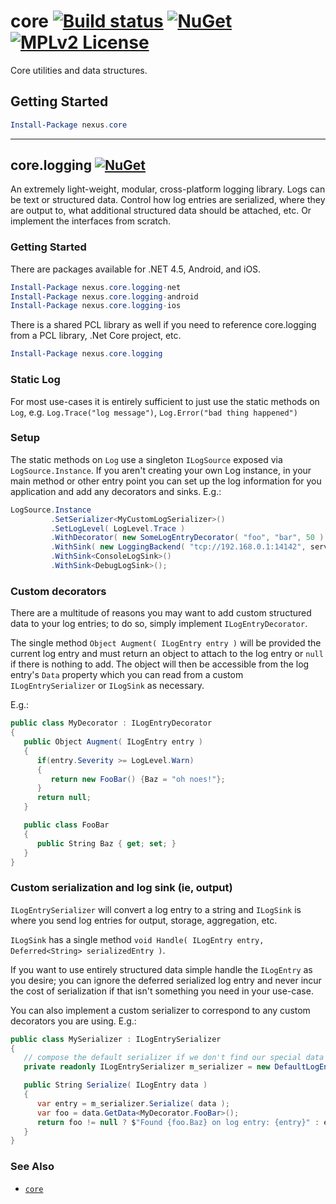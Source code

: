 # core [![Build status](https://img.shields.io/appveyor/ci/nexussays/core.svg?style=flat-square)](https://ci.appveyor.com/project/nexussays/core) [![NuGet](https://img.shields.io/nuget/v/nexus.core.svg?style=flat-square)](https://www.nuget.org/packages/nexus.core) [![MPLv2 License](https://img.shields.io/badge/license-MPLv2-blue.svg?style=flat-square)](https://www.mozilla.org/MPL/2.0/)

Core utilities and data structures.

## Getting Started

```powershell
Install-Package nexus.core
```

---

## core.logging [![NuGet](https://img.shields.io/nuget/dt/nexus.core.logging.svg?style=flat-square)](https://www.nuget.org/packages/nexus.core.logging)

An extremely light-weight, modular, cross-platform logging library. Logs can be text or structured data. Control how log entries are serialized, where they are output to, what additional structured data should be attached, etc. Or implement the interfaces from scratch.

### Getting Started

There are packages available for .NET 4.5, Android, and iOS.

```powershell
Install-Package nexus.core.logging-net
Install-Package nexus.core.logging-android
Install-Package nexus.core.logging-ios
```

There is a shared PCL library as well if you need to reference core.logging from a PCL library, .Net Core project, etc.

```powershell
Install-Package nexus.core.logging
```

### Static Log

For most use-cases it is entirely sufficient to just use the static methods on `Log`, e.g. `Log.Trace("log message")`, `Log.Error("bad thing happened")`

### Setup

The static methods on `Log` use a singleton `ILogSource` exposed via `LogSource.Instance`. If you aren't creating your own Log instance, in your main method or other entry point you can set up the log information for you application and add any decorators and sinks. E.g.:
```c#
LogSource.Instance
         .SetSerializer<MyCustomLogSerializer>()
         .SetLogLevel( LogLevel.Trace )
         .WithDecorator( new SomeLogEntryDecorator( "foo", "bar", 50 )
         .WithSink( new LoggingBackend( "tcp://192.168.0.1:14142", serverKey ) )
         .WithSink<ConsoleLogSink>()
         .WithSink<DebugLogSink>();
```

### Custom decorators

There are a multitude of reasons you may want to add custom structured data to your log entries; to do so, simply implement `ILogEntryDecorator`.

The single method `Object Augment( ILogEntry entry )` will be provided the current log entry and must return an object to attach to the log entry or `null` if there is nothing to add. The object will then be accessible from the log entry's `Data` property which you can read from a custom `ILogEntrySerializer` or `ILogSink` as necessary.

E.g.:
```c#
public class MyDecorator : ILogEntryDecorator
{
   public Object Augment( ILogEntry entry )
   {
      if(entry.Severity >= LogLevel.Warn)
      {
         return new FooBar() {Baz = "oh noes!"};
      }
      return null;
   }

   public class FooBar
   {
      public String Baz { get; set; }
   }
}
```

### Custom serialization and log sink (ie, output)

`ILogEntrySerializer` will convert a log entry to a string and `ILogSink` is where you send log entries for output, storage, aggregation, etc.

`ILogSink` has a single method `void Handle( ILogEntry entry, Deferred<String> serializedEntry )`.

If you want to use entirely structured data simple handle the `ILogEntry` as you desire; you can ignore the deferred serialized log entry and never incur the cost of serialization if that isn't something you need in your use-case.

You can also implement a custom serializer to correspond to any custom decorators you are using.
E.g.:
```c#
public class MySerializer : ILogEntrySerializer
{
   // compose the default serializer if we don't find our special data attached
   private readonly ILogEntrySerializer m_serializer = new DefaultLogEntrySerializer();

   public String Serialize( ILogEntry data )
   {
      var entry = m_serializer.Serialize( data );
      var foo = data.GetData<MyDecorator.FooBar>();
      return foo != null ? $"Found {foo.Baz} on log entry: {entry}" : entry;
   }
}
```

### See Also

* [`core`](https://github.com/nexussays/core)

